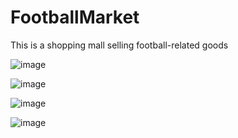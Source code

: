 # FootballMarket
This is a shopping mall selling football-related goods

![image](https://github.com/mazhj180/FootballMarket/assets/118067164/735edd33-50b0-40af-bb8c-71ff596a9e1b)

![image](https://github.com/mazhj180/FootballMarket/assets/118067164/e0b957a6-1993-4967-b861-6d3b451927e6)

![image](https://github.com/mazhj180/FootballMarket/assets/118067164/39ad67de-eeca-4b64-a6e6-b712e38d1b9a)

![image](https://github.com/mazhj180/FootballMarket/assets/118067164/5a8e7f96-f8b0-4919-89fe-74d95a837751)
